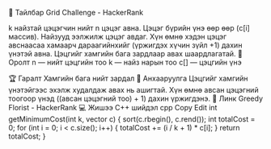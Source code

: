 📖 Тайлбар Grid Challenge - HackerRank

k найзтай цэцэгчин нийт n цэцэг авна.
Цэцэг бүрийн үнэ өөр өөр (c[i] массив).
Найзууд ээлжилж цэцэг авдаг.
Хүн өмнө хэдэн цэцэг авснаасаа хамаарч дараагийнхийг (үржигдэх хүчин зүйл +1) дахин үнэтэй авна.
Цэцгийг хамгийн бага зардлаар авах шаардлагатай.
🎯 Оролт
n — нийт цэцгийн тоо
k — найз нарын тоо
c[] — цэцгийн үнэ

🏆 Гаралт
Хамгийн бага нийт зардал
📌 Анхааруулга
Цэцгийг хамгийн үнэтэйгээс эхэлж худалдаж авах нь ашигтай.
Хүн өмнө авсан цэцэгний тоогоор үнэд ((авсан цэцэгний тоо) + 1) дахин үржигдэнэ.
🔗 Линк
Greedy Florist - HackerRank
💻 Жишээ C++ шийдэл
cpp
Copy
Edit
int getMinimumCost(int k, vector<int> c) {
    sort(c.rbegin(), c.rend());
    int totalCost = 0;
    for (int i = 0; i < c.size(); i++) {
        totalCost += (i / k + 1) * c[i];
    }
    return totalCost;
}
